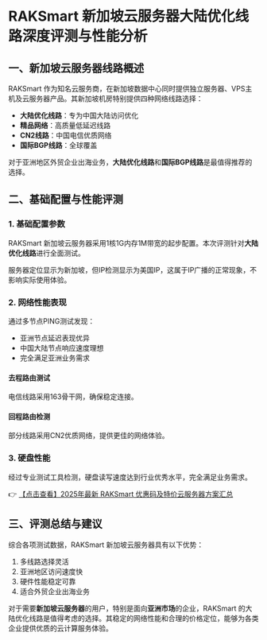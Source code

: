 # RAKSmart 新加坡云服务器大陆优化线路深度评测与性能分析

## 一、新加坡云服务器线路概述

RAKSmart 作为知名云服务商，在新加坡数据中心同时提供独立服务器、VPS主机及云服务器产品。其新加坡机房特别提供四种网络线路选择：

- **大陆优化线路**：专为中国大陆访问优化
- **精品网络**：高质量低延迟线路
- **CN2线路**：中国电信优质网络
- **国际BGP线路**：全球覆盖

对于亚洲地区外贸企业出海业务，**大陆优化线路**和**国际BGP线路**是最值得推荐的选择。

## 二、基础配置与性能评测

### 1. 基础配置参数
RAKSmart 新加坡云服务器采用1核1G内存1M带宽的起步配置。本次评测针对**大陆优化线路**进行全面测试。

服务器定位显示为新加坡，但IP检测显示为美国IP，这属于IP广播的正常现象，不影响实际使用体验。

### 2. 网络性能表现
通过多节点PING测试发现：

- 亚洲节点延迟表现优异
- 中国大陆节点响应速度理想
- 完全满足亚洲业务需求

#### 去程路由测试
电信线路采用163骨干网，确保稳定连接。

#### 回程路由检测
部分线路采用CN2优质网络，提供更佳的网络体验。

### 3. 硬盘性能
经过专业测试工具检测，硬盘读写速度达到行业优秀水平，完全满足业务需求。

👉 [【点击查看】2025年最新 RAKSmart 优惠码及特价云服务器方案汇总](https://bit.ly/raksmart)

## 三、评测总结与建议

综合各项测试数据，RAKSmart 新加坡云服务器具有以下优势：

1. 多线路选择灵活
2. 亚洲地区访问速度快
3. 硬件性能稳定可靠
4. 适合外贸企业出海业务

对于需要**新加坡云服务器**的用户，特别是面向**亚洲市场**的企业，RAKSmart 的大陆优化线路是值得考虑的选择。其稳定的网络性能和合理的价格定位，能够为各类企业提供优质的云计算服务体验。